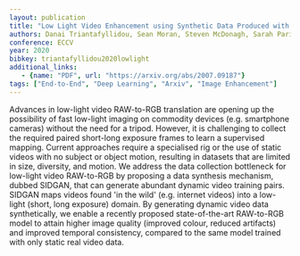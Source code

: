 ```yaml
---
layout: publication
title: "Low Light Video Enhancement using Synthetic Data Produced with an Intermediate Domain Mapping"
authors: Danai Triantafyllidou, Sean Moran, Steven McDonagh, Sarah Parisot, Gregory Slabaugh
conference: ECCV
year: 2020
bibkey: triantafyllidou2020lowlight
additional_links:
   - {name: "PDF", url: "https://arxiv.org/abs/2007.09187"}
tags: ["End-to-End", "Deep Learning", "Arxiv", "Image Enhancement"]
---
```

Advances in low-light video RAW-to-RGB translation are opening up the possibility of fast low-light imaging on commodity devices (e.g. smartphone cameras) without the need for a tripod. However, it is challenging to collect the required paired short-long exposure frames to learn a supervised mapping. Current approaches require a specialised rig or the use of static videos with no subject or object motion, resulting in datasets that are limited in size, diversity, and motion. We address the data collection bottleneck for low-light video RAW-to-RGB by proposing a data synthesis mechanism, dubbed SIDGAN, that can generate abundant dynamic video training pairs. SIDGAN maps videos found 'in the wild' (e.g. internet videos) into a low-light (short, long exposure) domain. By generating dynamic video data synthetically, we enable a recently proposed state-of-the-art RAW-to-RGB model to attain higher image quality (improved colour, reduced artifacts) and improved temporal consistency, compared to the same model trained with only static real video data.

